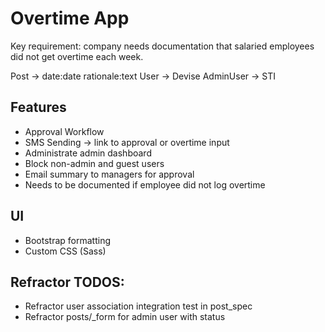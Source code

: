 # Overtime App
Key requirement: company needs documentation that salaried employees did not get overtime each week.

Post -> date:date rationale:text
User -> Devise
AdminUser -> STI

## Features
- Approval Workflow
- SMS Sending -> link to approval or overtime input
- Administrate admin dashboard
- Block non-admin and guest users
- Email summary to managers for approval
- Needs to be documented if employee did not log overtime

## UI
+ Bootstrap formatting
+ Custom CSS (Sass)

## Refractor TODOS:
- Refractor user association integration test in post_spec
- Refractor posts/_form for admin user with status
